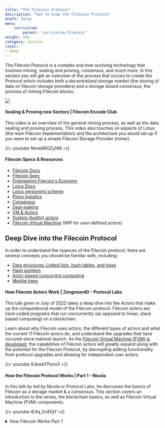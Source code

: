 ```yaml
---
title: "The Filecoin Protocol"
description: "Get to know the Filecoin Protocol"
draft: false
menu:
    curriculum:
        parent: "curriculum-filecoin"
weight: 410
category: lecture
level:
- deep
---
```


The Filecoin Protocol is a complex and ever evolving technology that involves mining, sealing and proving, consensus, and much more. In this section you will get an overview of the process that occurs to create the Protocol which includes both a _decentralized storage market_ (the storing of data on filecoin storage providers) and a _storage based consensus_, the process of mining Filecoin blocks.

![](chain-components.png)

#### Sealing & Proving new Sectors | Filecoin Encode Club
This video is an overview of the general mining process, as well as the data sealing and proving process. This video also touches on aspects of Lotus (the main Filecoin implementation) and the architecture you would set up if you were to set up a simple Filecoin Storage Provider (miner).

{{< youtube Nmw66GZyf48 >}}

#### Filecoin Specs & Resources

* [Filecoin Docs](https://docs.filecoin.io/)
* [Filecoin Spec](https://spec.filecoin.io/)
* [Engineering Filecoin's Economy](https://filecoin.io/2020-engineering-filecoins-economy-en.pdf)
* [Lotus Docs](https://lotus.filecoin.io/)
* [Lotus versioning scheme](https://github.com/filecoin-project/lotus/discussions/7053)​
* [Piece logistics](https://spec.filecoin.io/#section-systems.filecoin\_files.piece)​
* [Consensus](https://spec.filecoin.io/#section-algorithms.expected\_consensus)
* [Deal-making](https://spec.filecoin.io/#section-systems.filecoin\_markets.storage\_market.deal-flow)
* [VM & Actors](https://spec.filecoin.io/#section-systems.filecoin\_vm)​
* [System (builtin) actors](https://spec.filecoin.io/#section-systems.filecoin\_vm.sysactors)​
* [Filecoin Virtual Machine](http://fvm.filecoin.io)​
 (WIP for user-defined actors)

## Deep Dive into the Filecoin Protocol
In order to understand the nuances of the Filecoin protocol, there are several concepts you should be familiar with, including:
* [Data structures: Linked lists, hash tables, and trees](https://medium.com/@limichelle21/5-data-structures-in-5-minutes-7f4b34d00b8e)
* [Hash pointers](http://learningspot.altervista.org/hash-pointers-and-data-structures/)
* [Actor-based concurrent computing](https://en.wikipedia.org/wiki/Actor_model)
* [Merkle trees](https://hackernoon.com/merkle-trees-181cb4bc30b4)

#### How Filecoin Actors Work | Zenground0 – Protocol Labs

This talk given in July of 2022 takes a deep dive into the Actors that make up the computational model of the Filecoin protocol. Filecoin actors are hard-coded programs that run concurrently (as opposed to linear, stack based computing) on a blockchain.

Learn about why Filecoin uses actors, the different types of actors and what the current 11 Filecoin actors do, and understand the upgrades that have occured since mainnet launch. As the [Filecoin Virtual Machine (FVM) is developed](https://fvm.filecoin.io/#roadmap-4), the capabilities of Filecoin actors will greatly expand along with the potential for the Filecoin Protocol, by decoupling adding functionality from protocol upgrades and allowing for independent user actors.

{{< youtube 9JbwbTPonv0 >}}

#### How the Filecoin Protocol Works | Part 1 - Nicola

In this talk by led by Nicola or Protocol Labs, he discusses the basics of Filecoin as a storage market & a consensus. This section covers an introduction to the series, the blockchain basics, as well as Filecoin Virtual Machine (FVM) components.

{{< youtube tE4q_Vc8OjY >}}

<details>

<summary>How Filecoin Works Part 1</summary>

* Introduction to the Filecoin Products 0:00:31
* The Filecoin Blockchain: Basics of Mining & Messages 0:01:54
  * Filecoin Messages 0:02:05
  * Epochs 0:03:04
  * The Filecoin Virtual Machine 0:05:54
* FVM Components: Actors, Addresses, State, & Execution 0:07:35
  * Actors 0:08:19
  * Addresses 0:09:55
  * Actor Methods 0:12:35
  * The Execution Model 0:14:56

</details>



<!-- #### How Filecoin Actors Work | Zenground0

In this talk, learn about the capabilities of Filecoin Actors. _Note this link is private and you should ping maintainers for access_

{% embed url="https://drive.google.com/file/d/1YhJ7a-BnuPl0OOUxV_2ZV6ayxb7TFyi6/view?usp=sharing" %} -->

<!-- ### Storage Provider Resources (Optional)

{% embed url="https://youtu.be/XlqW3LrN578" %}

Mining Filecoin from a Storage Provider perspective -->